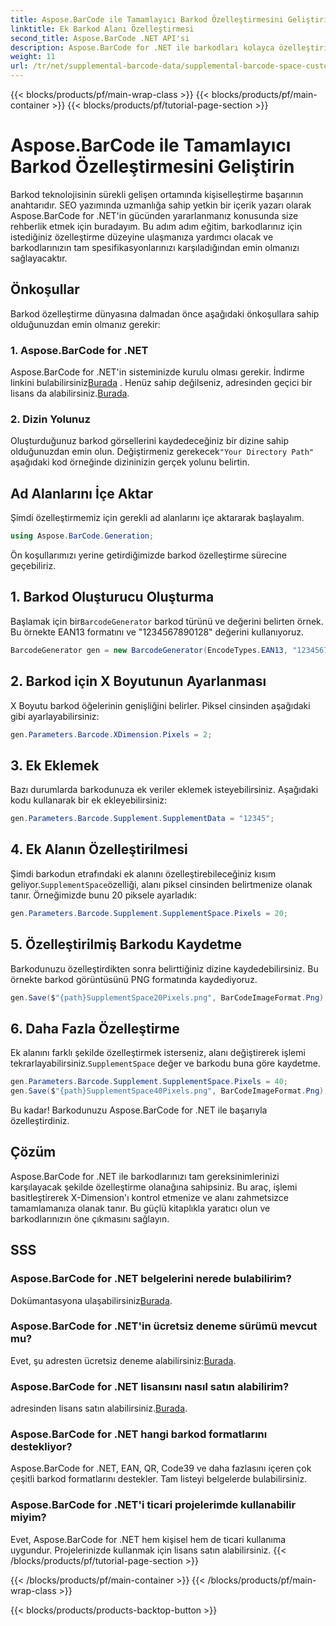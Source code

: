 ```yaml
---
title: Aspose.BarCode ile Tamamlayıcı Barkod Özelleştirmesini Geliştirin
linktitle: Ek Barkod Alanı Özelleştirmesi
second_title: Aspose.BarCode .NET API'si
description: Aspose.BarCode for .NET ile barkodları kolayca özelleştirin. X-Dimension'ı ve ek alanı kontrol edin. Ücretsiz denemeyi deneyin!
weight: 11
url: /tr/net/supplemental-barcode-data/supplemental-barcode-space-customization/
---
```


{{< blocks/products/pf/main-wrap-class >}}
{{< blocks/products/pf/main-container >}}
{{< blocks/products/pf/tutorial-page-section >}}

# Aspose.BarCode ile Tamamlayıcı Barkod Özelleştirmesini Geliştirin


Barkod teknolojisinin sürekli gelişen ortamında kişiselleştirme başarının anahtarıdır. SEO yazımında uzmanlığa sahip yetkin bir içerik yazarı olarak Aspose.BarCode for .NET'in gücünden yararlanmanız konusunda size rehberlik etmek için buradayım. Bu adım adım eğitim, barkodlarınız için istediğiniz özelleştirme düzeyine ulaşmanıza yardımcı olacak ve barkodlarınızın tam spesifikasyonlarınızı karşıladığından emin olmanızı sağlayacaktır.

## Önkoşullar

Barkod özelleştirme dünyasına dalmadan önce aşağıdaki önkoşullara sahip olduğunuzdan emin olmanız gerekir:

### 1. Aspose.BarCode for .NET

 Aspose.BarCode for .NET'in sisteminizde kurulu olması gerekir. İndirme linkini bulabilirsiniz[Burada](https://releases.aspose.com/barcode/net/) . Henüz sahip değilseniz, adresinden geçici bir lisans da alabilirsiniz.[Burada](https://purchase.aspose.com/temporary-license/).

### 2. Dizin Yolunuz

Oluşturduğunuz barkod görsellerini kaydedeceğiniz bir dizine sahip olduğunuzdan emin olun. Değiştirmeniz gerekecek`"Your Directory Path"` aşağıdaki kod örneğinde dizininizin gerçek yolunu belirtin.

## Ad Alanlarını İçe Aktar

Şimdi özelleştirmemiz için gerekli ad alanlarını içe aktararak başlayalım.

```csharp
using Aspose.BarCode.Generation;
```

Ön koşullarımızı yerine getirdiğimizde barkod özelleştirme sürecine geçebiliriz.

## 1. Barkod Oluşturucu Oluşturma

 Başlamak için bir`BarcodeGenerator` barkod türünü ve değerini belirten örnek. Bu örnekte EAN13 formatını ve "1234567890128" değerini kullanıyoruz.

```csharp
BarcodeGenerator gen = new BarcodeGenerator(EncodeTypes.EAN13, "1234567890128");
```

## 2. Barkod için X Boyutunun Ayarlanması

X Boyutu barkod öğelerinin genişliğini belirler. Piksel cinsinden aşağıdaki gibi ayarlayabilirsiniz:

```csharp
gen.Parameters.Barcode.XDimension.Pixels = 2;
```

## 3. Ek Eklemek

Bazı durumlarda barkodunuza ek veriler eklemek isteyebilirsiniz. Aşağıdaki kodu kullanarak bir ek ekleyebilirsiniz:

```csharp
gen.Parameters.Barcode.Supplement.SupplementData = "12345";
```

## 4. Ek Alanın Özelleştirilmesi

 Şimdi barkodun etrafındaki ek alanını özelleştirebileceğiniz kısım geliyor.`SupplementSpace`özelliği, alanı piksel cinsinden belirtmenize olanak tanır. Örneğimizde bunu 20 piksele ayarladık:

```csharp
gen.Parameters.Barcode.Supplement.SupplementSpace.Pixels = 20;
```

## 5. Özelleştirilmiş Barkodu Kaydetme

Barkodunuzu özelleştirdikten sonra belirttiğiniz dizine kaydedebilirsiniz. Bu örnekte barkod görüntüsünü PNG formatında kaydediyoruz.

```csharp
gen.Save($"{path}SupplementSpace20Pixels.png", BarCodeImageFormat.Png);
```

## 6. Daha Fazla Özelleştirme

 Ek alanını farklı şekilde özelleştirmek isterseniz, alanı değiştirerek işlemi tekrarlayabilirsiniz.`SupplementSpace` değer ve barkodu buna göre kaydetme.

```csharp
gen.Parameters.Barcode.Supplement.SupplementSpace.Pixels = 40;
gen.Save($"{path}SupplementSpace40Pixels.png", BarCodeImageFormat.Png);
```

Bu kadar! Barkodunuzu Aspose.BarCode for .NET ile başarıyla özelleştirdiniz.

## Çözüm

Aspose.BarCode for .NET ile barkodlarınızı tam gereksinimlerinizi karşılayacak şekilde özelleştirme olanağına sahipsiniz. Bu araç, işlemi basitleştirerek X-Dimension'ı kontrol etmenize ve alanı zahmetsizce tamamlamanıza olanak tanır. Bu güçlü kitaplıkla yaratıcı olun ve barkodlarınızın öne çıkmasını sağlayın.

## SSS

### Aspose.BarCode for .NET belgelerini nerede bulabilirim?
 Dokümantasyona ulaşabilirsiniz[Burada](https://reference.aspose.com/barcode/net/).

### Aspose.BarCode for .NET'in ücretsiz deneme sürümü mevcut mu?
 Evet, şu adresten ücretsiz deneme alabilirsiniz:[Burada](https://releases.aspose.com/).

### Aspose.BarCode for .NET lisansını nasıl satın alabilirim?
 adresinden lisans satın alabilirsiniz.[Burada](https://purchase.aspose.com/buy).

### Aspose.BarCode for .NET hangi barkod formatlarını destekliyor?
Aspose.BarCode for .NET, EAN, QR, Code39 ve daha fazlasını içeren çok çeşitli barkod formatlarını destekler. Tam listeyi belgelerde bulabilirsiniz.

### Aspose.BarCode for .NET'i ticari projelerimde kullanabilir miyim?
Evet, Aspose.BarCode for .NET hem kişisel hem de ticari kullanıma uygundur. Projelerinizde kullanmak için lisans satın alabilirsiniz.
{{< /blocks/products/pf/tutorial-page-section >}}

{{< /blocks/products/pf/main-container >}}
{{< /blocks/products/pf/main-wrap-class >}}

{{< blocks/products/products-backtop-button >}}
